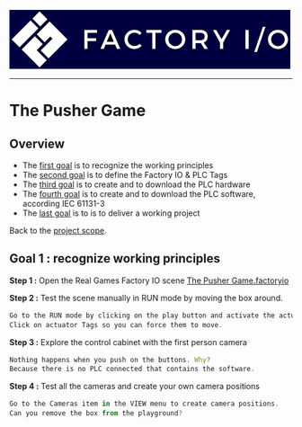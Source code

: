 ![Factory IO](../Ex03/Images/logo_fio.png)
_____________________________________
# The Pusher Game
## Overview
-   The [first goal](Ex03/Subchapter04_01.md) is to recognize the working principles
-   The [second goal](Ex03/Subchapter04_02.md) is to define the Factory IO & PLC Tags
-   The [third goal](Ex03/Subchapter04_03.md) is to create and to download the PLC hardware
-   The [fourth goal](Ex03/Subchapter04_04.md) is to create and to download the PLC software, according IEC 61131-3
-   The [last goal](Ex03/Subchapter04_05.md) is to is to deliver a working project

Back to the [project scope](Ex03/Subchapter04.md).

## Goal 1 : recognize working principles
**Step 1 :** Open the Real Games Factory IO scene [The Pusher Game.factoryio](../Ex03/Documents/The_Pusher_Game.factoryio)

**Step 2 :** Test the scene manually in RUN mode by moving the box around.
```javascript
Go to the RUN mode by clicking on the play button and activate the actuator Tags.
Click on actuator Tags so you can force them to move.
```
**Step 3 :** Explore the control cabinet with the first person camera
```javascript
Nothing happens when you push on the buttons. Why?
Because there is no PLC connected that contains the software.
```
**Step 4 :** Test all the cameras and create your own camera positions
```javascript
Go to the Cameras item in the VIEW menu to create camera positions.
Can you remove the box from the playground?
```
